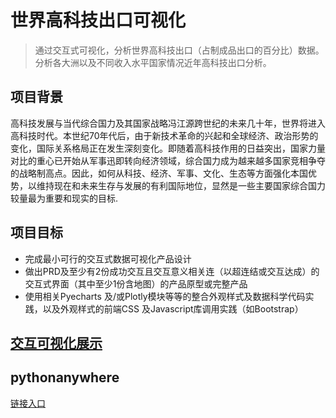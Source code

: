 # 世界高科技出口可视化

> 通过交互式可视化，分析世界高科技出口（占制成品出口的百分比）数据。分析各大洲以及不同收入水平国家情况近年高科技出口分析。

## 项目背景
高科技发展与当代综合国力及其国家战略冯江源跨世纪的未来几十年，世界将进入高科技时代。本世纪70年代后，由于新技术革命的兴起和全球经济、政治形势的变化，国际关系格局正在发生深刻变化。即随着高科技作用的日益突出，国家力量对比的重心已开始从军事迅即转向经济领域，综合国力成为越来越多国家竞相争夺的战略制高点。因此，如何从科技、经济、军事、文化、生态等方面强化本国优势，以维持现在和未来生存与发展的有利国际地位，显然是一些主要国家综合国力较量最为重要和现实的目标.

## 项目目标
- 完成最小可行的交互式数据可视化产品设计
- 做出PRD及至少有2份成功交互且交互意义相关连（以超连结或交互达成）的交互式界面（其中至少1份含地图）的产品原型或完整产品
- 使用相关Pyecharts 及/或Plotly模块等等的整合外观样式及数据科学代码实践，以及外观样式的前端CSS 及Javascript库调用实践（如Bootstrap）

## [交互可视化展示](http://nfunm063.gitee.io/high-tech)

## pythonanywhere
[链接入口](http://lxh.pythonanywhere.com/)